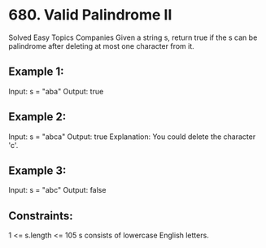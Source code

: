 # 680. Valid Palindrome II
Solved
Easy
Topics
Companies
Given a string s, return true if the s can be palindrome after deleting at most one character from it.

 

## Example 1:

Input: s = "aba"
Output: true

## Example 2:

Input: s = "abca"
Output: true
Explanation: You could delete the character 'c'.

## Example 3:

Input: s = "abc"
Output: false
 

## Constraints:

1 <= s.length <= 105
s consists of lowercase English letters.
